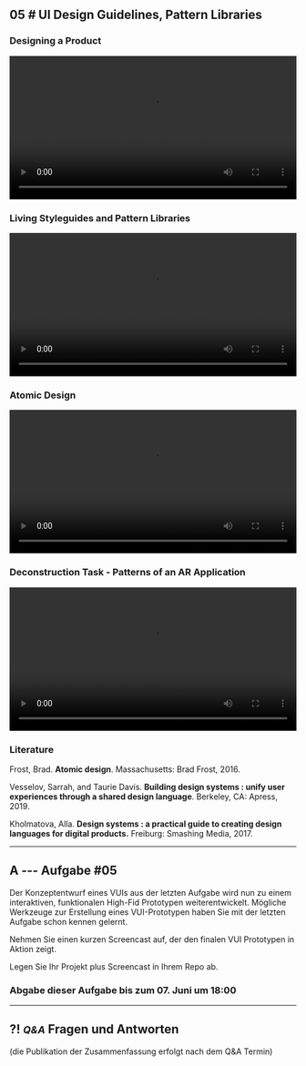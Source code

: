 ## **05 _#_** UI Design Guidelines, Pattern Libraries

### Designing a Product
<video controls width="100%"> 
    <source src="https://lehre.gabriel-rausch.de/HFU/IFD_SoSe20/L05/L05_01_Designing_a_Product.mp4" type="video/mp4"> 
    <a href="https://lehre.gabriel-rausch.de/HFU/IFD_SoSe20/L05/L05_01_Designing_a_Product.mp4">Zum Video</a>
</video>

### Living Styleguides and Pattern Libraries
<video controls width="100%"> 
    <source src="https://lehre.gabriel-rausch.de/HFU/IFD_SoSe20/L05/L05_02_Atomic_Design.mp4" type="video/mp4"> 
    <a href="https://lehre.gabriel-rausch.de/HFU/IFD_SoSe20/L05/L05_02_Atomic_Design.mp4">Zum Video</a>
</video>

### Atomic Design
<video controls width="100%"> 
    <source src="https://lehre.gabriel-rausch.de/HFU/IFD_SoSe20/L05/L05_03_Living_Styleguides_and_Pattern_Libraries.mp4" type="video/mp4"> 
    <a href="https://lehre.gabriel-rausch.de/HFU/IFD_SoSe20/L05/L05_03_Living_Styleguides_and_Pattern_Libraries.mp4">Zum Video</a>
</video>

### Deconstruction Task - Patterns of an AR Application
<video controls width="100%"> 
    <source src="https://lehre.gabriel-rausch.de/HFU/IFD_SoSe20/L05/L05_04_Deconstruction_Task.mp4" type="video/mp4"> 
    <a href="https://lehre.gabriel-rausch.de/HFU/IFD_SoSe20/L05/L05_04_Deconstruction_Task.mp4">Zum Video</a>
</video>


### Literature

Frost, Brad. **Atomic design**. Massachusetts: Brad Frost, 2016.

Vesselov, Sarrah, and Taurie Davis. **Building design systems : unify user experiences through a shared design language**. Berkeley, CA: Apress, 2019.

Kholmatova, Alla. **Design systems : a practical guide to creating design languages for digital products.** Freiburg: Smashing Media, 2017.

---


## **A _---_** Aufgabe #05

Der Konzeptentwurf eines VUIs aus der letzten Aufgabe wird nun zu einem interaktiven, funktionalen High-Fid Prototypen weiterentwickelt. Mögliche Werkzeuge zur Erstellung eines VUI-Prototypen haben Sie mit der letzten Aufgabe schon kennen gelernt.

Nehmen Sie einen kurzen Screencast auf, der den finalen VUI Prototypen in Aktion zeigt.

Legen Sie Ihr Projekt plus Screencast in Ihrem Repo ab.

### Abgabe dieser Aufgabe bis zum 07. Juni um 18:00


---


## **?! _<small>Q&A</small>_** Fragen und Antworten
(die Publikation der Zusammenfassung erfolgt nach dem Q&A Termin)